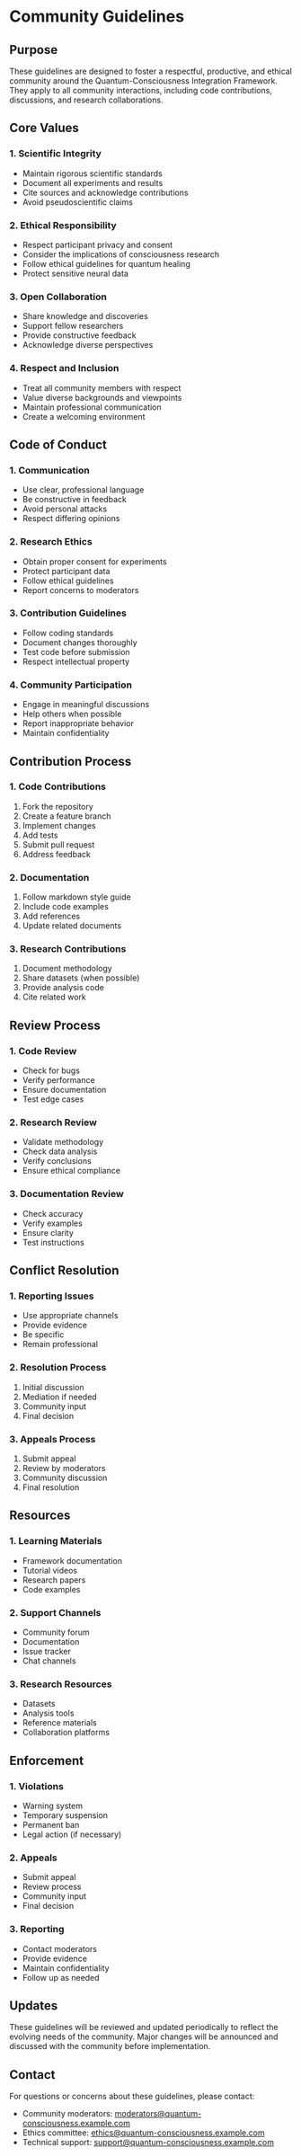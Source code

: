 # Community Guidelines

## Purpose

These guidelines are designed to foster a respectful, productive, and ethical community around the Quantum-Consciousness Integration Framework. They apply to all community interactions, including code contributions, discussions, and research collaborations.

## Core Values

### 1. Scientific Integrity

- Maintain rigorous scientific standards
- Document all experiments and results
- Cite sources and acknowledge contributions
- Avoid pseudoscientific claims

### 2. Ethical Responsibility

- Respect participant privacy and consent
- Consider the implications of consciousness research
- Follow ethical guidelines for quantum healing
- Protect sensitive neural data

### 3. Open Collaboration

- Share knowledge and discoveries
- Support fellow researchers
- Provide constructive feedback
- Acknowledge diverse perspectives

### 4. Respect and Inclusion

- Treat all community members with respect
- Value diverse backgrounds and viewpoints
- Maintain professional communication
- Create a welcoming environment

## Code of Conduct

### 1. Communication

- Use clear, professional language
- Be constructive in feedback
- Avoid personal attacks
- Respect differing opinions

### 2. Research Ethics

- Obtain proper consent for experiments
- Protect participant data
- Follow ethical guidelines
- Report concerns to moderators

### 3. Contribution Guidelines

- Follow coding standards
- Document changes thoroughly
- Test code before submission
- Respect intellectual property

### 4. Community Participation

- Engage in meaningful discussions
- Help others when possible
- Report inappropriate behavior
- Maintain confidentiality

## Contribution Process

### 1. Code Contributions

1. Fork the repository
2. Create a feature branch
3. Implement changes
4. Add tests
5. Submit pull request
6. Address feedback

### 2. Documentation

1. Follow markdown style guide
2. Include code examples
3. Add references
4. Update related documents

### 3. Research Contributions

1. Document methodology
2. Share datasets (when possible)
3. Provide analysis code
4. Cite related work

## Review Process

### 1. Code Review

- Check for bugs
- Verify performance
- Ensure documentation
- Test edge cases

### 2. Research Review

- Validate methodology
- Check data analysis
- Verify conclusions
- Ensure ethical compliance

### 3. Documentation Review

- Check accuracy
- Verify examples
- Ensure clarity
- Test instructions

## Conflict Resolution

### 1. Reporting Issues

- Use appropriate channels
- Provide evidence
- Be specific
- Remain professional

### 2. Resolution Process

1. Initial discussion
2. Mediation if needed
3. Community input
4. Final decision

### 3. Appeals Process

1. Submit appeal
2. Review by moderators
3. Community discussion
4. Final resolution

## Resources

### 1. Learning Materials

- Framework documentation
- Tutorial videos
- Research papers
- Code examples

### 2. Support Channels

- Community forum
- Documentation
- Issue tracker
- Chat channels

### 3. Research Resources

- Datasets
- Analysis tools
- Reference materials
- Collaboration platforms

## Enforcement

### 1. Violations

- Warning system
- Temporary suspension
- Permanent ban
- Legal action (if necessary)

### 2. Appeals

- Submit appeal
- Review process
- Community input
- Final decision

### 3. Reporting

- Contact moderators
- Provide evidence
- Maintain confidentiality
- Follow up as needed

## Updates

These guidelines will be reviewed and updated periodically to reflect the evolving needs of the community. Major changes will be announced and discussed with the community before implementation.

## Contact

For questions or concerns about these guidelines, please contact:

- Community moderators: <moderators@quantum-consciousness.example.com>
- Ethics committee: <ethics@quantum-consciousness.example.com>
- Technical support: <support@quantum-consciousness.example.com>
